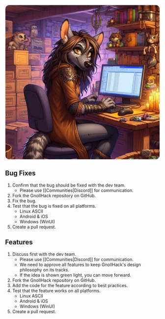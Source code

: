 ![Code contribution guidelines](/uploads/Code%20Contribution%20Guidelines/code-contribution-guidelines.webp)

## Bug Fixes

1. Confirm that the bug should be fixed with the dev team.
    - Please use [[Communities|Discord]] for communication.
2. Fork the GnollHack repository on GitHub.
3. Fix the bug.
4. Test that the bug is fixed on all platforms.
    - Linux ASCII
    - Android & iOS
    - Windows (WinUI)
5. Create a pull request.

## Features

1. Discuss first with the dev team.
    - Please use [[Communities|Discord]] for communication.
    - We need to approve all features to keep GnollHack's design philosophy on its tracks.
    - If the idea is shown green light, you can move forward.
2. Fork the GnollHack repository on GitHub.
3. Add the code for the feature according to best practices.
4. Test that the feature works on all platforms.
    - Linux ASCII
    - Android & iOS
    - Windows (WinUI)
5. Create a pull request.